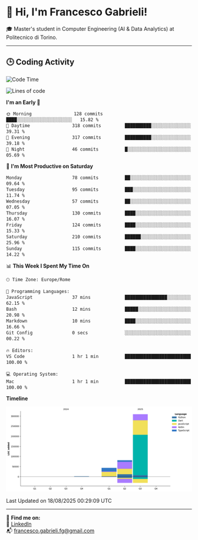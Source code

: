 # 👋 Hi, I'm Francesco Gabrieli!

🎓 Master's student in Computer Engineering (AI & Data Analytics) at Politecnico di Torino.  

---

## 🕒 Coding Activity

<!--START_SECTION:waka-->
![Code Time](http://img.shields.io/badge/Code%20Time-120%20hrs%206%20mins-blue)

![Lines of code](https://img.shields.io/badge/From%20Hello%20World%20I%27ve%20Written-434.0%20thousand%20lines%20of%20code-blue)

**I'm an Early 🐤** 

```text
🌞 Morning                128 commits         ████░░░░░░░░░░░░░░░░░░░░░   15.82 % 
🌆 Daytime                318 commits         ██████████░░░░░░░░░░░░░░░   39.31 % 
🌃 Evening                317 commits         ██████████░░░░░░░░░░░░░░░   39.18 % 
🌙 Night                  46 commits          █░░░░░░░░░░░░░░░░░░░░░░░░   05.69 % 
```
📅 **I'm Most Productive on Saturday** 

```text
Monday                   78 commits          ██░░░░░░░░░░░░░░░░░░░░░░░   09.64 % 
Tuesday                  95 commits          ███░░░░░░░░░░░░░░░░░░░░░░   11.74 % 
Wednesday                57 commits          ██░░░░░░░░░░░░░░░░░░░░░░░   07.05 % 
Thursday                 130 commits         ████░░░░░░░░░░░░░░░░░░░░░   16.07 % 
Friday                   124 commits         ████░░░░░░░░░░░░░░░░░░░░░   15.33 % 
Saturday                 210 commits         ██████░░░░░░░░░░░░░░░░░░░   25.96 % 
Sunday                   115 commits         ████░░░░░░░░░░░░░░░░░░░░░   14.22 % 
```


📊 **This Week I Spent My Time On** 

```text
🕑︎ Time Zone: Europe/Rome

💬 Programming Languages: 
JavaScript               37 mins             ████████████████░░░░░░░░░   62.15 % 
Bash                     12 mins             █████░░░░░░░░░░░░░░░░░░░░   20.98 % 
Markdown                 10 mins             ████░░░░░░░░░░░░░░░░░░░░░   16.66 % 
Git Config               0 secs              ░░░░░░░░░░░░░░░░░░░░░░░░░   00.22 % 

🔥 Editors: 
VS Code                  1 hr 1 min          █████████████████████████   100.00 % 

💻 Operating System: 
Mac                      1 hr 1 min          █████████████████████████   100.00 % 
```

**Timeline**

![Lines of Code chart](https://raw.githubusercontent.com/francescogabrieli/francescogabrieli/main/assets/bar_graph.png)


 Last Updated on 18/08/2025 00:29:09 UTC
<!--END_SECTION:waka-->


---



🔗 **Find me on:**  
💼 [LinkedIn](https://www.linkedin.com/in/francesco-gabrieli)  
📬 francesco.gabrieli.fg@gmail.com  



